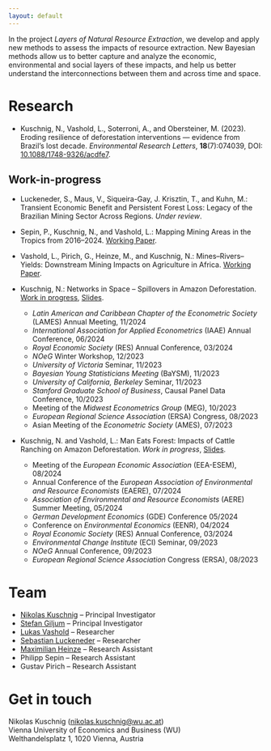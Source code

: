 ```yaml
---
layout: default
---
```


In the project *Layers of Natural Resource Extraction*, we develop and apply new methods to assess the impacts of resource extraction. New Bayesian methods allow us to better capture and analyze the economic, environmental and social layers of these impacts, and help us better understand the interconnections between them and across time and space.

# Research 

- Kuschnig, N., Vashold, L., Soterroni, A., and Obersteiner, M. (2023). Eroding resilience of deforestation interventions — evidence from Brazil’s lost decade. *Environmental Research Letters*, <b>18</b>(7):074039, DOI: [10.1088/1748-9326/acdfe7](https://doi.org/10.1088/1748-9326/acdfe7).

## Work-in-progress

- Luckeneder, S., Maus, V., Siqueira-Gay, J. Krisztin, T., and Kuhn, M.: Transient Economic Benefit and Persistent Forest Loss: Legacy of the Brazilian Mining Sector Across Regions. *Under review*.

- Sepin, P., Kuschnig, N., and Vashold, L.: Mapping Mining Areas in the Tropics from 2016–2024. [Working Paper](https://www.kuschnig.eu/files/wp_mapping-mines_wip.pdf).

- Vashold, L., Pirich, G., Heinze, M., and Kuschnig, N.: Mines–Rivers–Yields: Downstream Mining Impacts on Agriculture in Africa. [Working Paper](https://www.kuschnig.eu/files/wp_mine-basins_wip.pdf).

- Kuschnig, N.: Networks in Space – Spillovers in Amazon Deforestation. [Work in progress](https://kuschnig.eu/files/wp_networks-in-space_wip.pdf), [Slides](https://kuschnig.eu/files/pres_networks-in-space_iaae-2024-06.pdf).

  - *Latin American and Caribbean Chapter of the Econometric Society* (LAMES) Annual Meeting, 11/2024
  - *International Association for Applied Econometrics* (IAAE) Annual Conference, 06/2024
  - *Royal Economic Society* (RES) Annual Conference, 03/2024
  - *NOeG* Winter Workshop, 12/2023
  - *University of Victoria* Seminar, 11/2023
  - *Bayesian Young Statisticians Meeting* (BaYSM), 11/2023
  - *University of California, Berkeley* Seminar, 11/2023
  - *Stanford Graduate School of Business*, Causal Panel Data Conference, 10/2023
  - Meeting of the *Midwest Econometrics Group* (MEG), 10/2023
  - *European Regional Science Association* (ERSA) Congress, 08/2023
  - Asian Meeting of the *Econometric Society* (AMES), 07/2023

- Kuschnig, N. and Vashold, L.: Man Eats Forest: Impacts of Cattle Ranching on Amazon Deforestation. *Work in progress*, [Slides](https://kuschnig.eu/files/pres_deforestation-cattle_eaere-2024-07.pdf).

  - Meeting of the *European Economic Association* (EEA-ESEM), 08/2024
  - Annual Conference of the *European Association of Environmental and Resource Economists* (EAERE), 07/2024
  - *Association of Environmental and Resource Economists* (AERE) Summer Meeting, 05/2024
  - *German Development Economics* (GDE) Conference 05/2024
  - Conference on *Environmental Economics* (EENR), 04/2024
  - *Royal Economic Society* (RES) Annual Conference, 03/2024
  - *Environmental Change Institute* (ECI) Seminar, 09/2023
  - *NOeG* Annual Conference, 09/2023
  - *European Regional Science Association* Congress (ERSA), 08/2023

# Team

- [Nikolas Kuschnig](https://kuschnig.eu) – Principal Investigator
- [Stefan Giljum](https://www.wu.ac.at/ecolecon/institute/team/sgiljum/) – Principal Investigator
- [Lukas Vashold](https://www.vashold.eu/) – Researcher
- [Sebastian Luckeneder](https://sluckeneder.github.io/) – Researcher
- [Maximilian Heinze](https://maxmheinze.github.io/) – Research Assistant
- Philipp Sepin – Research Assistant
- Gustav Pirich – Research Assistant

# Get in touch

Nikolas Kuschnig (<nikolas.kuschnig@wu.ac.at>) <br>
Vienna University of Economics and Business (WU) <br>
Welthandelsplatz 1, 1020 Vienna, Austria
